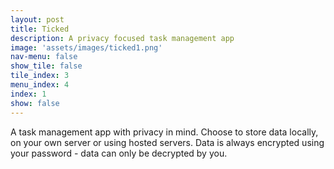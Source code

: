 ```yaml
---
layout: post
title: Ticked
description: A privacy focused task management app
image: 'assets/images/ticked1.png'
nav-menu: false
show_tile: false
tile_index: 3
menu_index: 4
index: 1
show: false
---
```

A task management app with privacy in mind. Choose to store data locally, on your own server or using hosted servers. Data is always encrypted using your password - data can only be decrypted by you.
<!--more-->